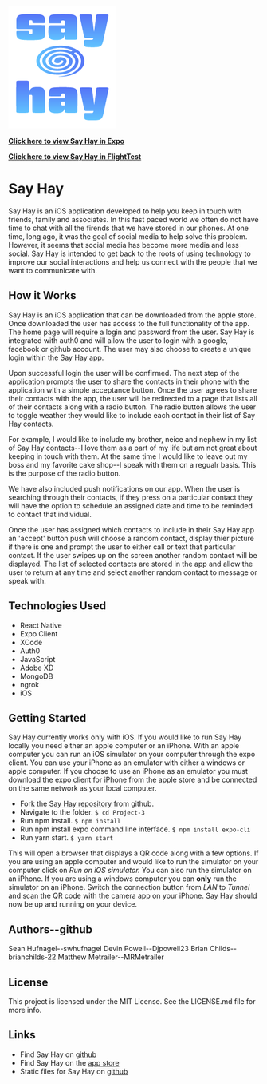![Say Hay](/assets/HayLogoVert3.png "SayHay")

<strong> [Click here to view Say Hay in Expo](https://expo.io/@swhufnagel/sayhay) </strong> 

<strong> [Click here to view Say Hay in FlightTest](https://testflight.apple.com/join/tO1A4iRa) </strong>

# Say Hay
Say Hay is an iOS application developed to help you keep in touch with friends, family and associates. In this fast paced world we often do not have time to chat with all the firends that we have stored in our phones. At one time, long ago, it was the goal of social media to help solve this problem. However, it seems that social media has become more media and less social. Say Hay is intended to get back to the roots of using technology to improve our social interactions and help us connect with the people that we want to communicate with.

## How it Works
Say Hay is an iOS application that can be downloaded from the apple store. Once downloaded the user has access to the full functionality of the app. The home page will require a login and password from the user. Say Hay is integrated with auth0 and will allow the user to login with a google, facebook or github account. The user may also choose to create a unique login within the Say Hay app. 

Upon successful login the user will be confirmed. The next step of the application prompts the user to share the contacts in their phone with the application with a simple acceptance button. Once the user agrees to share their contacts with the app, the user will be redirected to a page that lists all of their contacts along with a radio button. The radio button allows the user to toggle weather they would like to include each contact in their list of Say Hay contacts.

For example, I would like to include my brother, neice and nephew in my list of Say Hay contacts--I love them as a part of my life but am not great about keeping in touch with them. At the same time I would like to leave out my boss and my favorite cake shop--I speak with them on a regualr basis. This is the purpose of the radio button.

We have also included push notifications on our app. When the user is searching through their contacts, if they press on a particular contact they will have the option to schedule an assigned date and time to be reminded to contact that individual.

Once the user has assigned which contacts to include in their Say Hay app an 'accept' button push will choose a random contact, display thier picture if there is one and prompt the user to either call or text that particular contact. If the user swipes up on the screen another random contact will be displayed. The list of selected contacts are stored in the app and allow the user to return at any time and select another random contact to message or speak with.

## Technologies Used
* React Native
* Expo Client
* XCode
* Auth0
* JavaScript
* Adobe XD
* MongoDB
* ngrok
* iOS

## Getting Started
Say Hay currently works only with iOS. If you would like to run Say Hay locally you need either an apple computer or an iPhone. With an apple computer you can run an iOS simulator on your computer through the expo client. You can use your iPhone as an emulator with either a windows or apple computer. If you choose to use an iPhone as an emulator you must download the expo client for iPhone from the apple store and be connected on the same network as your local computer.

* Fork the [Say Hay repository](https://github.com/swhufnagel/Project-3.git) from github.
* Navigate to the folder.
`$ cd Project-3`
* Run npm install.
`$ npm install`
* Run npm install expo command line interface.
`$ npm install expo-cli`
* Run yarn start.
`$ yarn start`

This will open a browser that displays a QR code along with a few options. If you are using an apple computer and would like to run the simulator on your computer click on *Run on iOS simulator.* You can also run the simulator on an iPhone. If you are using a windows computer you can **only** run the simulator on an iPhone. Switch the connection button from *LAN* to *Tunnel* and scan the QR code with the camera app on your iPhone. Say Hay should now be up and running on your device.

## Authors--github
Sean Hufnagel--swhufnagel
Devin Powell--Djpowell23
Brian Childs--brianchilds-22
Matthew Metrailer--MRMetrailer

## License
This project is licensed under the MIT License. See the LICENSE.md file for more info.

## Links
* Find Say Hay on [github](https://github.com/swhufnagel/Project-3.git)
* Find Say Hay on the [app store](https://www.apple.com/ios/app-store/)
* Static files for Say Hay on [github](https://github.com/swhufnagel/SayHay)
